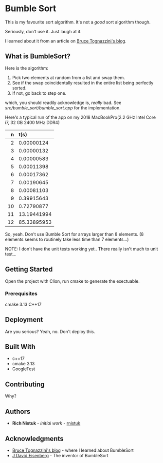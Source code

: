 # Bumble Sort

This is my favourite sort algorithm. It's not a *good* sort algorithm though. 

Seriously, don't use it. Just laugh at it.

I learned about it from an article on [Bruce Tognazzini's blog](https://www.asktog.com/lighterside/bumbleSortEisenberg.html).

## What is BumbleSort?

Here is the algorithm:

1. Pick two elements at random from a list and swap them.
1. See if the swap coincidentally resulted in the entire list being perfectly sorted.
1. If not, go back to step one.

which, you should readily acknowledge is, *really* bad. See *src/bumble_sort/bumble_sort.cpp* for the implementation.

Here's a typical run of the app on my 2018 MacBookPro(2.2 GHz Intel Core i7, 32 GB 2400 MHz DDR4)

| n | t(s) |
|---:|:---|
| 2| 0.00000124|
| 3| 0.00000132|
| 4| 0.00000583|
| 5| 0.00011398|
| 6| 0.00017362|
| 7| 0.00190645|
| 8| 0.00081103|
| 9| 0.39915643|
|10| 0.72790877|
|11|13.19441994|
|12|85.33895953|


So, yeah. Don't use Bumble Sort for arrays larger than 8 elements. (8 elements seems to routinely take less time than 7 elements...)

NOTE: I don't have the unit tests working yet.. There really isn't much to unit test...



## Getting Started

Open the project with Clion, run cmake to generate the exectuable.

### Prerequisites

cmake 3.13
C++17

## Deployment

Are you serious? Yeah, no. Don't deploy this.

## Built With

* c++17
* cmake 3.13
* GoogleTest

## Contributing

Why?


## Authors

* **Rich Nistuk** - *Initial work* - [rnistuk](https://github.com/rnistuk)

## Acknowledgments

* [Bruce Tognazzini's blog](https://www.asktog.com/lighterside/bumbleSortEisenberg.html) - where I learned about BumbleSort
* [J David Eisenberg](https://github.com/jdeisenberg) - The inventor of BumbleSort
